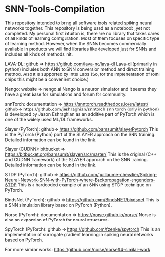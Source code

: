 # SNN-Tools-Compilation
This repository intended to bring all software tools related spiking neural networks together.
This repository is being used as a notebook ,yet not completed. My personal first intuiton is, there are no library that takes cares of all kinds of learning configuration. Most of them focuses on specific type of learning method. However, when the SNNs becomes commercially avaliable in products we will find libraries like developed just for SNNs and includes all kinds of methods init.

LAVA-DL: github => https://github.com/lava-nc/lava-dl
Lava-dl (primarily in python) includes both ANN to SNN conversion method and direct training method. Also it is supported by Intel Labs (So, for the implenentation of loihi chips this might be a convenient choice.)

Nengo: website => nengo.ai
Nengo is a neuron simulator and it seems they have a great base for simulations and forum for community. 

snnTorch: documentation => https://snntorch.readthedocs.io/en/latest/ github=> https://github.com/jeshraghian/snntorch
snn torch (only in python) is developed by Jason Eshraghian as an additive part of PyTorch which is one of the widely used ML/DL frameworks. 

Slayer (PyTorch): github=> https://github.com/bamsumit/slayerPytorch
This is the PyTorch (Python) port of the SLAYER approach on the SNN training. Detailed information can be found in the link.

Slayer (CUDNN): bitbucket => https://bitbucket.org/bamsumit/slayer/src/master/
This is the original (C++ and CUDNN framework) of the SLAYER approach on the SNN training. Detailed information can be found in the link.

STDP (PyTorch): github => https://github.com/guillaume-chevalier/Spiking-Neural-Network-SNN-with-PyTorch-where-Backpropagation-engenders-STDP
This is a hardcoded example of an SNN using STDP technique on PyTorch.

BindsNet (PyTorch): github => https://github.com/BindsNET/bindsnet
This is a SNN simulation library based on PyTorch (Python).

Norse (PyTorch): documentation => https://norse.github.io/norse/
Norse is also an expansion of PyTorch for neural structures.

SpyTorch (PyTorch): github => https://github.com/fzenke/spytorch
This is an implementation of surrogate gradient learning in spiking neural networks based on PyTorch.

For more similar works: https://github.com/norse/norse#4-similar-work
